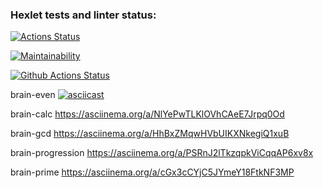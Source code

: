 ### Hexlet tests and linter status:
[![Actions Status](https://github.com/kostin-an/python-project-lvl1/workflows/hexlet-check/badge.svg)](https://github.com/kostin-an/python-project-lvl1/actions)

[![Maintainability](https://api.codeclimate.com/v1/badges/a99a88d28ad37a79dbf6/maintainability)](https://codeclimate.com/github/codeclimate/codeclimate/maintainability)

[![Github Actions Status](https://github.com/kostin-an/python-project-lvl1/workflows/Python%20CI/badge.svg)](https://github.com/kostin-an/python-project-lvl1/actions)

brain-even
[![asciicast](https://asciinema.org/a/XLJFDhmNvqGQ35xYSHx5avcyD.svg)](https://asciinema.org/a/XLJFDhmNvqGQ35xYSHx5avcyD)

brain-calc
https://asciinema.org/a/NlYePwTLKlOVhCAeE7Jrpq0Od

brain-gcd
https://asciinema.org/a/HhBxZMqwHVbUIKXNkegiQ1xuB

brain-progression
https://asciinema.org/a/PSRnJ2lTkzqpkViCqqAP6xv8x

brain-prime
https://asciinema.org/a/cGx3cCYjC5JYmeY18FtkNF3MP
